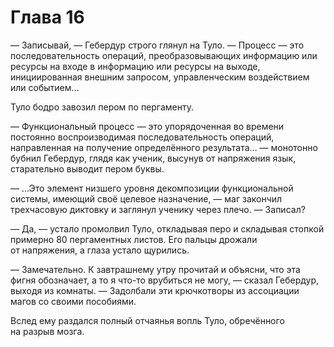 # Глава 16

— Записывай, — Гебердур строго глянул на Туло. — Процесс — это последовательность операций, преобразовывающих информацию или ресурсы на входе в информацию или ресурсы на выходе, инициированная внешним запросом, управленческим воздействием или событием…

Туло бодро завозил пером по пергаменту.

— Функциональный процесс — это упорядоченная во времени постоянно воспроизводимая последовательность операций, направленная на получение определённого результата… — монотонно бубнил Гебердур, глядя как ученик, высунув от напряжения язык, старательно выводит пером буквы.

— …Это элемент низшего уровня декомпозиции функциональной системы, имеющий своё целевое назначение, — маг закончил трехчасовую диктовку и заглянул ученику через плечо. — Записал?

— Да, — устало промолвил Туло, откладывая перо и складывая стопкой примерно 80 пергаментных листов. Его пальцы дрожали от напряжения, а глаза устало щурились.

— Замечательно. К завтрашнему утру прочитай и объясни, что эта фигня обозначает, а то я что-то врубиться не могу, — сказал Гебердур, выходя из комнаты. — Задолбали эти крючкотворы из ассоциации магов со своими пособиями.

Вслед ему раздался полный отчаянья вопль Туло, обречённого на разрыв мозга.

